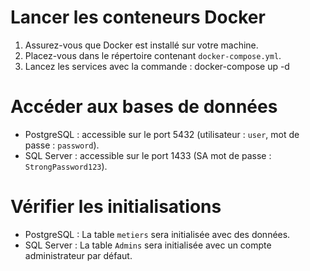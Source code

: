 # Lancer les conteneurs Docker
1. Assurez-vous que Docker est installé sur votre machine.
2. Placez-vous dans le répertoire contenant `docker-compose.yml`.
3. Lancez les services avec la commande :
   docker-compose up -d

# Accéder aux bases de données
- PostgreSQL : accessible sur le port 5432 (utilisateur : `user`, mot de passe : `password`).
- SQL Server : accessible sur le port 1433 (SA mot de passe : `StrongPassword123`).

# Vérifier les initialisations
- PostgreSQL : La table `metiers` sera initialisée avec des données.
- SQL Server : La table `Admins` sera initialisée avec un compte administrateur par défaut.
